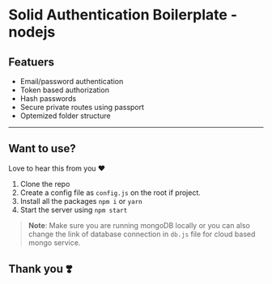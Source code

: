 # Solid Authentication Boilerplate - nodejs

## Featuers

- Email/password authentication
- Token based authorization
- Hash passwords
- Secure private routes using passport
- Optemized folder structure

---

## Want to use?

Love to hear this from you ❤️

1. Clone the repo
2. Create a config file as `config.js` on the root if project.
3. Install all the packages `npm i` or `yarn`
4. Start the server using `npm start`

> **Note**: Make sure you are running mongoDB locally or you can also change the link of database connection in `db.js` file for cloud based mongo service.

## Thank you ❣️
